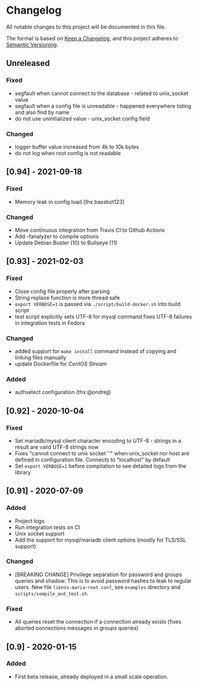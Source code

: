 # Changelog
All notable changes to this project will be documented in this file.

The format is based on [Keep a Changelog](https://keepachangelog.com/en/1.0.0/),
and this project adheres to [Semantic Versioning](https://semver.org/spec/v2.0.0.html).

## Unreleased
### Fixed
- segfault when cannot connect to the database - related to unix_socket value
- segfault when a config file is unreadable - happened everywhere listing and also find by name
- do not use uninitialized value - unix_socket config field

### Changed
- logger buffer value increased from 4k to 10k bytes
- do not log when root config is not readable

## [0.94] - 2021-09-18
### Fixed
- Memory leak in config load [thx bassbot123]

### Changed
- Move continuous integration from Travis CI to Github Actions
- Add -fanalyzer to compile options
- Update Debian Buster (10) to Bullseye (11)

## [0.93] - 2021-02-03
### Fixed
- Close config file properly after parsing
- String replace function is more thread safe
- `export VERBOSE=1` is passed via `./script/build-docker.sh` into build script
- test script explicitly sets UTF-8 for mysql command fixes UTF-8 failures in integration tests in Fedora

### Changed
- added support for `make install` command instead of copying and linking files manually
- update Dockerfile for *CentOS Stream*

### Added
- authselect configuration (thx @ondrejj)

## [0.92] - 2020-10-04
### Fixed
- Set mariadb/mysql client character encoding to UTF-8 - strings in a result are valid UTF-8 strings now
- Fixes "cannot connect to unix socket ''" when unix_socket nor host are defined in configuration file. Connects to "localhost" by default
- Set `export VERBOSE=1` before compilation to see detailed logs from the library

## [0.91] - 2020-07-09
### Added
- Project logo
- Run integration tests on CI
- Unix socket support
- Add the support for mysql/mariadb client options (mostly for TLS/SSL support)

### Changed
- [BREAKING CHANGE] Privilege separation for password and groups queries and shadow. This is to avoid password hashes to leak to regular users. New file `libnss-maria-root.conf`, see `examples` directory and `scripts/compile_and_test.sh`.

### Fixed
- All queries reset the connection if a connection already exists (fixes aborted connections messages in groups queries)

## [0.9] - 2020-01-15
### Added
- First beta release, already deployed in a small scale operation.
